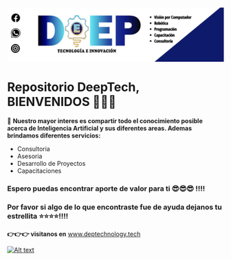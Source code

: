 ![banner](banner.jpeg)
# Repositorio DeepTech, BIENVENIDOS  👋👋👋    
 
 👀 **Nuestro mayor interes es compartir todo el conocimiento posible acerca de Inteligencia Artificial y sus diferentes areas. Ademas brindamos diferentes servicios:**
 - Consultoria
 - Asesoria
 - Desarrollo de Proyectos
 - Capacitaciones
 

### Espero puedas encontrar aporte de valor para ti 😎😎😎 !!!!
### Por favor si algo de lo que encontraste fue de ayuda dejanos tu estrellita ⭐⭐⭐⭐!!!!

**👉👉👉 visitanos en** www.deptechnology.tech

<!---
deeptechgit/deeptechgit is a ✨ special ✨ repository because its `README.md` (this file) appears on your GitHub profile.
You can click the Preview link to take a look at your changes.
--->


[![Alt text](https://img.youtube.com/vi/ADS8vPZV-i8/0.jpg)](https://www.youtube.com/watch?v=ADS8vPZV-i8)


